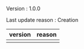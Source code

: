 Version : 1.0.0

Last update reason : Creation


| version | reason |
| ------- | ------ |
|         |        |
